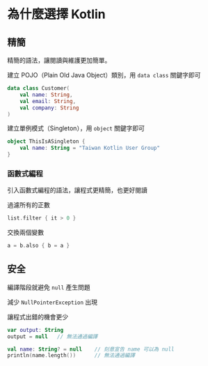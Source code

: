 # 為什麼選擇 Kotlin


## 精簡

精簡的語法，讓閱讀與維護更加簡單。

建立 POJO（Plain Old Java Object）類別，用 `data class` 關鍵字即可

```kotlin
data class Customer(
    val name: String,
    val email: String,
    val company: String
)
```

建立單例模式（Singleton），用 `object` 關鍵字即可

```kotlin
object ThisIsASingleton {
    val name: String = "Taiwan Kotlin User Group"
}
```

### 函數式編程

引入函數式編程的語法，讓程式更精簡，也更好閱讀

過濾所有的正數

```kotlin
list.filter { it > 0 }
```

交換兩個變數

```kotlin
a = b.also { b = a }
```

## 安全

編譯階段就避免 `null` 產生問題

減少 `NullPointerException` 出現

讓程式出錯的機會更少

```kotlin
var output: String
output = null   // 無法通過編譯
```

```kotlin
val name: String? = null    // 刻意宣告 name 可以為 null
println(name.length())      // 無法通過編譯
```

